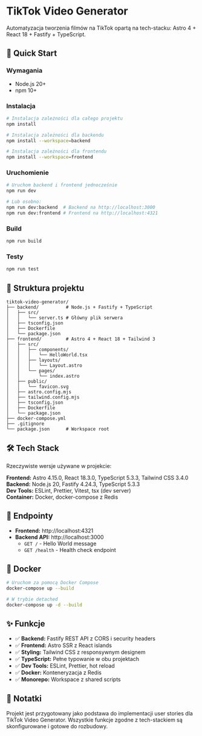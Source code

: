 # TikTok Video Generator

Automatyzacja tworzenia filmów na TikTok opartą na tech-stacku: Astro 4 + React 18 + Fastify + TypeScript.

## 🚀 Quick Start

### Wymagania
- Node.js 20+
- npm 10+

### Instalacja

```bash
# Instalacja zależności dla całego projektu
npm install

# Instalacja zależności dla backendu
npm install --workspace=backend

# Instalacja zależności dla frontendu
npm install --workspace=frontend
```

### Uruchomienie

```bash
# Uruchom backend i frontend jednocześnie
npm run dev

# Lub osobno:
npm run dev:backend  # Backend na http://localhost:3000
npm run dev:frontend # Frontend na http://localhost:4321
```

### Build

```bash
npm run build
```

### Testy

```bash
npm run test
```

## 📁 Struktura projektu

```
tiktok-video-generator/
├── backend/          # Node.js + Fastify + TypeScript
│   ├── src/
│   │   └── server.ts # Główny plik serwera
│   ├── tsconfig.json
│   ├── Dockerfile
│   └── package.json
├── frontend/         # Astro 4 + React 18 + Tailwind 3
│   ├── src/
│   │   ├── components/
│   │   │   └── HelloWorld.tsx
│   │   ├── layouts/
│   │   │   └── Layout.astro
│   │   └── pages/
│   │       └── index.astro
│   ├── public/
│   │   └── favicon.svg
│   ├── astro.config.mjs
│   ├── tailwind.config.mjs
│   ├── tsconfig.json
│   ├── Dockerfile
│   └── package.json
├── docker-compose.yml
├── .gitignore
└── package.json      # Workspace root
```

## 🛠 Tech Stack

Rzeczywiste wersje używane w projekcie:

**Frontend:** Astro 4.15.0, React 18.3.0, TypeScript 5.3.3, Tailwind CSS 3.4.0  
**Backend:** Node.js 20, Fastify 4.24.3, TypeScript 5.3.3  
**Dev Tools:** ESLint, Prettier, Vitest, tsx (dev server)  
**Container:** Docker, docker-compose z Redis

## 📍 Endpointy

- **Frontend:** http://localhost:4321
- **Backend API:** http://localhost:3000
  - `GET /` - Hello World message
  - `GET /health` - Health check endpoint

## 🐳 Docker

```bash
# Uruchom za pomocą Docker Compose
docker-compose up --build

# W trybie detached
docker-compose up -d --build
```

## ✨ Funkcje

- ✅ **Backend:** Fastify REST API z CORS i security headers
- ✅ **Frontend:** Astro SSR z React islands
- ✅ **Styling:** Tailwind CSS z responsywnym designem
- ✅ **TypeScript:** Pełne typowanie w obu projektach
- ✅ **Dev Tools:** ESLint, Prettier, hot reload
- ✅ **Docker:** Konteneryzacja z Redis
- ✅ **Monorepo:** Workspace z shared scripts

## 📝 Notatki

Projekt jest przygotowany jako podstawa do implementacji user stories dla TikTok Video Generator. Wszystkie funkcje zgodne z tech-stackiem są skonfigurowane i gotowe do rozbudowy. 
